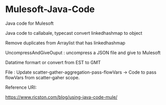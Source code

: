 # Mulesoft-Java-Code
Java code for Mulesoft


Java code to callabale, 
typecast convert linkedhashmap to object

Remove duplicates from Arraylist that has linkedhashmap


UncompressAndGiveOuput : uncompress a JSON file and give to Mulesoft

Datatime formart or convert from EST to GMT


File : Update scatter-gather-aggregation-pass-flowVars 
    -> Code to pass flowVars from scatter-gaher scope.

Reference URI:

https://www.ricston.com/blog/using-java-code-mule/
